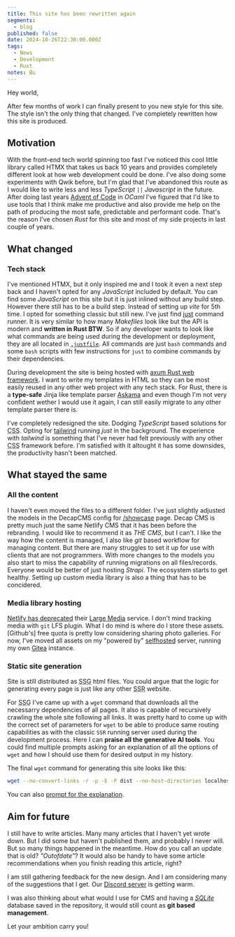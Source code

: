 ```yaml
---
title: This site has been rewritten again
segments:
  - blog
published: false
date: 2024-10-26T22:30:00.000Z
tags:
  - News
  - Development
  - Rust
notes: Bu
---
```

Hey world,

After few months of work I can finally present to you new style for this site. The style isn't the only thing that changed.
I've completely rewritten how this site is produced. 

## Motivation

With the front-end tech world spinning too fast I've noticed this cool little library called HTMX that takes us back 10 years and provides completely different look at how web development could be done. 
I've also doing some experiments with Qwik before, but I'm glad that I've abandoned this route as I would like to write less and less _TypeScript_ `||` _Javascript_ in the future.
After doing last years [Advent of Code](https://adventofcode.com/) in _OCaml_ I've figured that I'd like to use tools that I think make me productive and also provide me help on the path of producing the most safe, predictable and performant code.
That's the reason I've chosen _Rust_ for this site and most of my side projects in last couple of years.

## What changed

### Tech stack

I've mentioned HTMX, but it only inspired me and I took it even a next step back and I haven't opted for any _JavaScript_ included by default. You can find some _JavaScript_ on this site but it is just inlined without any build step. However there still has to be a build step. Instead of setting up _vite_ for 5th time. I opted for something classic but still new. I've just find [just](https://github.com/casey/just) command runner. It is very similar to how many _Makefiles_ look like but the API is modern and  **written in Rust BTW**. So if any developer wants to look like what commands are being used during the development or deployment, they are all located in [`.justfile`](https://github.com/michalvankodev/michalvankodev-site/blob/main/justfile). All commands are just `bash` commands and some `bash` scripts with few instructions for `just` to combine commands by their dependencies.

During development the site is being hosted with [axum Rust web framework](https://github.com/tokio-rs/axum). I want to write my templates in HTML so they can be most easily reused in any other web project with any tech stack. For Rust, there is a **type-safe** Jinja like template parser [Askama](https://github.com/djc/askama) and even though I'm not very confident wether I would use it again, I can still easily migrate to any other template parser there is.

I've completely redesigned the site. Dodging _TypeScript_ based solutions for <abbr title="Cascade style sheets">CSS</abbr>. Opting for [tailwind](https://tailwindcss.com/) running _just_ in the background. The experience with _tailwind_ is something that I've never had felt previously with any other <abbr title="Cascade style sheets">CSS</abbr> framework before. I'm satisfied with it altought it has some downsides, the productivity hasn't been matched.

## What stayed the same

### All the content

I haven't even moved the files to a different folder. I've just slightly adjusted the models in the DecapCMS config for [/showcase](/showcase) page. Decap CMS is pretty much just the same Netlify CMS that it has been before the rebranding.
I would like to recommend it as _THE CMS_, but I can't. I like the way how the content is managed, I also like _git_ based workflow for managing content. But there are many struggles to set it up for use with clients that are not programmers. With more changes to the models you also start to miss the capability of running migrations on all files/records. Everyone would be better of just hosting _Strapi_. The ecosystem starts to get healthy. Setting up custom media library is also a thing that has to be concidered.

### Media library hosting

[Netlify has deprecated](https://answers.netlify.com/t/large-media-feature-deprecated-but-not-removed/100804) their [Large Media](https://docs.netlify.com/git/large-media/setup/) service. I don't mind tracking media with `git` LFS plugin. What I do mind is where do I store these assets. [Github's] free quota is pretty low considering sharing photo galleries. For now, I've moved all assets on my "powered by" [selfhosted](https://awesome-selfhosted.net/index.html) server, running my own [Gitea](https://gitea.katelyn.michalvanko.dev/) instance.

### Static site generation

Site is still distributed as <abbr title="Static site generation">SSG</abbr> html files. You could argue that the logic for generating every page is just like any other <abbr title="Server Side Rendered">SSR</abbr> website.

For <abbr title="Server side generation">SSG</abbr> I've came up with a `wget` command that downloads all the necessarry dependencies of all pages. It also is capable of recursively crawling the whole site following all links. It was pretty hard to come up with the correct set of parameters for `wget` to be able to produce same routing capabilities as with the classic `SSR` running server used during the development process. Here I can **praise all the generative AI tools**. You could find multiple prompts asking for an explanation of all the options of `wget` and how I should use them for desired output in my history.

The final `wget` command for generating this site looks like this:

```sh
wget --no-convert-links -r -p -E -P dist --no-host-directories localhost:3080
```
You can also [prompt for the explanation](https://lmgpthat.com/render.html?search=wget%20--no-convert-links%20-r%20-p%20-E%20-P%20dist%20--no-host-directories%20localhost%3A3080).

## Aim for future

I still have to write articles.
Many many articles that I haven't yet wrote down. But I did some but haven't published them, and probably I never will. But so many things happened in the meantime. How do you call an update that is old? _"Outofdate"_?
It would also be handy to have some article recommendations when you finish reading this article, right?

I am still gathering feedback for the new design. And I am considering many of the suggestions that I get. Our [Discord server](https://discord.gg/2cGg7kwZEh) is getting warm.

I was also thinking about what would I use for CMS and having a [_SQLite_](https://www.sqlite.org/docs.html) database saved in the repository, it would still count as **git based management**.

Let your ambition carry you!
